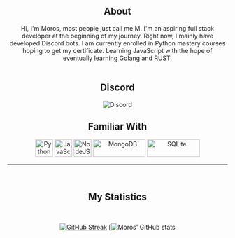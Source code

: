 <div align='center'>

## About
Hi, I'm Moros, most people just call me M. I'm an aspiring full stack developer at the beginning of my journey. Right now, I mainly have developed Discord bots. I am currently enrolled in Python mastery courses hoping to get my certificate. Learning JavaScript with the hope of eventually learning Golang and RUST.
<br></br>

## Discord
![Discord](https://discord.c99.nl/widget/theme-1/700057705951395921.png)

## Familiar With
<a href="https://www.python.org"><img alt="Python" title="Python" src="https://user-images.githubusercontent.com/71281300/135537458-bf2e5c10-32d0-4a3e-bcaf-fdc3b2ed4098.png" width=40 height=40/></a>  <a href="https://www.javascript.com/"><img alt="JavaScript" title="JavaScript" src="https://user-images.githubusercontent.com/71281300/135536637-4ca8fbc4-91c9-4066-abf0-52534ff01ecb.png" width=40 height=40/></a>  <a href="https://nodejs.org/"><img alt="NodeJS" title="NodeJS" src="https://user-images.githubusercontent.com/71281300/135537129-7d59130b-24ff-4b73-b27f-2b332d0fb219.png" width=40 height=40/></a>   <a href="https://www.mongodb.com/"><img alt="MongoDB" title="MongoDB" src="https://user-images.githubusercontent.com/71281300/135537878-615841b5-0b24-48fa-b174-1f5ade34d343.png" width=120 height=40/></a>   <a href="https://www.sqlite.org/"><img alt="SQLite" title="SQLite" src="https://user-images.githubusercontent.com/71281300/135538046-d4d358bd-22d0-4a8f-8660-94ffc71308a5.png" width=120 height=40/></a>




<hr>
<br>

## My Statistics
<br>

[![GitHub Streak](https://github-readme-streak-stats.herokuapp.com?user=Moros0741&theme=dark)](https://git.io/streak-stats)  [![Moros' GitHub stats](https://github-readme-stats.vercel.app/api?username=Moros0741&count_private=true)


</div>
